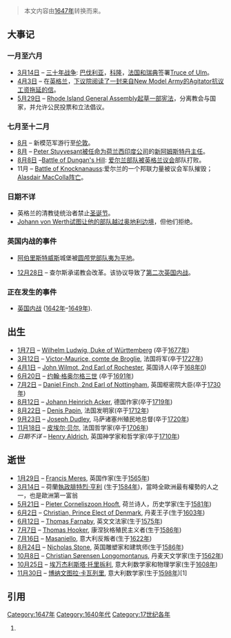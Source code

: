 > 本文内容由[1647年](https://zh.wikipedia.org/wiki/1647年)转换而来。


## 大事记

### 一月至六月

  - [3月14日](../Page/3月14日.md "wikilink") – [三十年战争](https://zh.wikipedia.org/wiki/三十年战争 "wikilink"): [巴伐利亚](../Page/巴伐利亚.md "wikilink")，[科隆](../Page/科隆.md "wikilink")，[法国和](https://zh.wikipedia.org/wiki/法国 "wikilink")[瑞典](../Page/瑞典.md "wikilink")签署[Truce of Ulm](https://zh.wikipedia.org/wiki/Truce_of_Ulm "wikilink")。
  - [4月3日](../Page/4月3日.md "wikilink") – 在[英格兰](../Page/英格兰.md "wikilink")，[下议院阅读了一封来自](https://zh.wikipedia.org/wiki/下议院 "wikilink")[New Model Army的](https://zh.wikipedia.org/wiki/New_Model_Army "wikilink")[Agitator抗议工资拖延的信](https://zh.wikipedia.org/wiki/Agitator "wikilink")。
  - [5月29日](../Page/5月29日.md "wikilink") – [Rhode Island General Assembly起草一部宪法](https://zh.wikipedia.org/wiki/Rhode_Island_General_Assembly "wikilink")，分离教会与国家，并允许公民投票和立法倡议。

### 七月至十二月

  - [8月](../Page/8月.md "wikilink") – 新模范军游行至[伦敦](../Page/伦敦.md "wikilink")。
  - [8月](../Page/8月.md "wikilink") – [Peter Stuyvesant被任命为](https://zh.wikipedia.org/wiki/Peter_Stuyvesant "wikilink")[荷兰西印度公司](../Page/荷兰西印度公司.md "wikilink")的[新阿姆斯特丹主任](https://zh.wikipedia.org/wiki/新阿姆斯特丹 "wikilink")。
  - [8月8日](../Page/8月8日.md "wikilink") –[Battle of Dungan's Hill](https://zh.wikipedia.org/wiki/Battle_of_Dungan's_Hill "wikilink"): [爱尔兰部队被](../Page/爱尔兰岛.md "wikilink")[英格兰](../Page/英格兰.md "wikilink")[议会](../Page/议会.md "wikilink")部队打败。
  - 11月 – [Battle of Knocknanauss](https://zh.wikipedia.org/wiki/Battle_of_Knocknanauss "wikilink"):爱尔兰的一个邦联力量被议会军队摧毁；[Alasdair MacColla阵亡](https://zh.wikipedia.org/wiki/Alasdair_MacColla "wikilink")。

### 日期不详

  - 英格兰的清教徒统治者禁止[圣诞节](../Page/圣诞节.md "wikilink")。
  - [Johann von Werth试图让他的部队越过奥地利边境](https://zh.wikipedia.org/wiki/Johann_von_Werth "wikilink")，但他们拒绝。

### 英国内战的事件

  - [阿伯里斯特威斯](../Page/阿伯里斯特威斯.md "wikilink")城堡被[圆颅党部队夷为平地](https://zh.wikipedia.org/wiki/圆颅党 "wikilink")。

<!-- end list -->

  - [12月28日](../Page/12月28日.md "wikilink") – 查尔斯承诺教会改革。该协议导致了[第二次英国内战](https://zh.wikipedia.org/wiki/第二次英国内战 "wikilink")。

### 正在发生的事件

  - [英国内战](https://zh.wikipedia.org/wiki/英国内战 "wikilink") ([1642年](../Page/1642年.md "wikilink")–[1649年](https://zh.wikipedia.org/wiki/1649年 "wikilink")).

## 出生

  - [1月7日](../Page/1月7日.md "wikilink") – [Wilhelm Ludwig, Duke of Württemberg](https://zh.wikipedia.org/wiki/Wilhelm_Ludwig,_Duke_of_Württemberg "wikilink") (卒于[1677年](https://zh.wikipedia.org/wiki/1677年 "wikilink"))
  - [3月12日](../Page/3月12日.md "wikilink") – [Victor-Maurice, comte de Broglie](https://zh.wikipedia.org/wiki/Victor-Maurice,_comte_de_Broglie "wikilink"), 法国将军(卒于[1727年](https://zh.wikipedia.org/wiki/1727年 "wikilink"))
  - [4月1日](../Page/4月1日.md "wikilink") – [John Wilmot, 2nd Earl of Rochester](https://zh.wikipedia.org/wiki/John_Wilmot,_2nd_Earl_of_Rochester "wikilink"), 英国诗人(卒于[168年0](https://zh.wikipedia.org/wiki/168年0 "wikilink"))
  - [6月20日](../Page/6月20日.md "wikilink") – [约翰·格奥尔格三世](../Page/约翰·格奥尔格三世.md "wikilink") (卒于[1691年](https://zh.wikipedia.org/wiki/1691年 "wikilink"))
  - [7月2日](../Page/7月2日.md "wikilink") – [Daniel Finch, 2nd Earl of Nottingham](https://zh.wikipedia.org/wiki/Daniel_Finch,_2nd_Earl_of_Nottingham "wikilink"), 英国枢密院大臣(卒于[1730年](https://zh.wikipedia.org/wiki/1730年 "wikilink"))
  - [8月12日](https://zh.wikipedia.org/wiki/8月12日 "wikilink") – [Johann Heinrich Acker](https://zh.wikipedia.org/wiki/Johann_Heinrich_Acker "wikilink"), 德国作家(卒于[1719年](https://zh.wikipedia.org/wiki/1719年 "wikilink"))
  - [8月22日](../Page/8月22日.md "wikilink") – [Denis Papin](https://zh.wikipedia.org/wiki/Denis_Papin "wikilink"), 法国发明家(卒于[1712年](https://zh.wikipedia.org/wiki/1712年 "wikilink"))
  - [9月23日](../Page/9月23日.md "wikilink") – [Joseph Dudley](https://zh.wikipedia.org/wiki/Joseph_Dudley "wikilink"), 马萨诸塞州殖民地总督(卒于[1720年](https://zh.wikipedia.org/wiki/1720年 "wikilink"))
  - [11月18日](../Page/11月18日.md "wikilink") – [皮埃尔·贝尔](../Page/皮埃尔·贝尔.md "wikilink"), 法国哲学家(卒于[1706年](https://zh.wikipedia.org/wiki/1706年 "wikilink"))
  - *日期不详* – [Henry Aldrich](https://zh.wikipedia.org/wiki/Henry_Aldrich "wikilink"), 英国神学家和哲学家(卒于[1710年](https://zh.wikipedia.org/wiki/1710年 "wikilink"))

## 逝世

  - [1月29日](../Page/1月29日.md "wikilink") – [Francis Meres](https://zh.wikipedia.org/wiki/Francis_Meres "wikilink"), 英国作家(生于[1565年](https://zh.wikipedia.org/wiki/1565年 "wikilink"))
  - [3月14日](../Page/3月14日.md "wikilink") – 荷蘭[執政](https://zh.wikipedia.org/wiki/荷蘭省督 "wikilink")[腓特烈·亨利](https://zh.wikipedia.org/wiki/腓特烈·亨利 "wikilink") (生于[1584年](../Page/1584年.md "wikilink"))，當時全歐洲最有權勢的人之一，也是歐洲第一富翁
  - [5月21日](../Page/5月21日.md "wikilink") – [Pieter Corneliszoon Hooft](https://zh.wikipedia.org/wiki/Pieter_Corneliszoon_Hooft "wikilink"), 荷兰诗人，历史学家(生于[1581年](https://zh.wikipedia.org/wiki/1581年 "wikilink"))
  - [6月2日](../Page/6月2日.md "wikilink") – [Christian, Prince Elect of Denmark](https://zh.wikipedia.org/wiki/Christian,_Prince_Elect_of_Denmark "wikilink"), 丹麦王子(生于[1603年](https://zh.wikipedia.org/wiki/1603年 "wikilink"))
  - [6月12日](../Page/6月12日.md "wikilink") – [Thomas Farnaby](https://zh.wikipedia.org/wiki/Thomas_Farnaby "wikilink"), 英文文法家(生于[1575年](https://zh.wikipedia.org/wiki/1575年 "wikilink"))
  - [7月7日](https://zh.wikipedia.org/wiki/7月7日 "wikilink") – [Thomas Hooker](https://zh.wikipedia.org/wiki/Thomas_Hooker "wikilink"), 康涅狄格殖民主义者(生于[1586年](https://zh.wikipedia.org/wiki/1586年 "wikilink"))
  - [7月16日](https://zh.wikipedia.org/wiki/7月16日 "wikilink") – [Masaniello](https://zh.wikipedia.org/wiki/Masaniello "wikilink"), 意大利反叛者(生于[1622年](../Page/1622年.md "wikilink"))
  - [8月24日](../Page/8月24日.md "wikilink") – [Nicholas Stone](https://zh.wikipedia.org/wiki/Nicholas_Stone "wikilink"), 英国雕塑家和建筑师(生于[1586年](https://zh.wikipedia.org/wiki/1586年 "wikilink"))
  - [10月8日](../Page/10月8日.md "wikilink") – [Christian Sørensen Longomontanus](https://zh.wikipedia.org/wiki/Christian_Sørensen_Longomontanus "wikilink"), 丹麦天文学家(生于[1562年](https://zh.wikipedia.org/wiki/1562年 "wikilink"))
  - [10月25日](../Page/10月25日.md "wikilink") – [埃万杰利斯塔·托里拆利](https://zh.wikipedia.org/wiki/埃万杰利斯塔·托里拆利 "wikilink"), 意大利数学家和物理学家(生于[1608年](https://zh.wikipedia.org/wiki/1608年 "wikilink"))
  - [11月30日](../Page/11月30日.md "wikilink") – [博纳文图拉·卡瓦列里](https://zh.wikipedia.org/wiki/博纳文图拉·卡瓦列里 "wikilink"), 意大利数学家(生于[1598年](../Page/1598年.md "wikilink"))\[1\]

## 引用

[Category:1647年](https://zh.wikipedia.org/wiki/Category:1647年 "wikilink") [Category:1640年代](https://zh.wikipedia.org/wiki/Category:1640年代 "wikilink") [Category:17世纪各年](https://zh.wikipedia.org/wiki/Category:17世纪各年 "wikilink")

1.